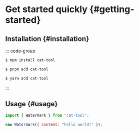 # Get started quickly {#getting-started}

<!-- ## Try it online {#try-it-online}

todo -->

## Installation {#installation}

::: code-group

```sh [npm]
$ npm install cat-tool
```

```sh [pnpm]
$ pnpm add cat-tool
```

```sh [yarn]
$ yarn add cat-tool
```

:::

## Usage {#usage}

```js
import { Watermark } from "cat-tool";

new Watermark({ content: "hello world!" });
```
